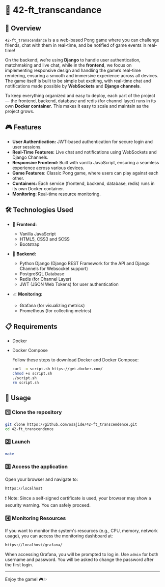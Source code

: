 # 🏓 42-ft_transcandance

## 📌 Overview

`42-ft_transcendance` is a a web-based Pong game where you can challenge friends, chat with them in real-time, and be notified of game events in real-time!

On the backend, we’re using **Django** to handle user authentication, matchmaking and live chat, while in the **frontend**, we focus on implementing responsive design and handling the game’s real-time rendering, ensuring a smooth and immersive experience across all devices. The game itself is built to be simple but exciting, with real-time chat and notifications made possible by **WebSockets** and **Django channels**.

To keep everything organized and easy to deploy, each part of the project — the frontend, backend, database and redis (for channel layer) runs in its own **Docker container**. This makes it easy to scale and maintain as the project grows.

## 🎮 Features

- **User Authentication:** JWT-based authentication for secure login and user sessions.
- **Real-Time Features:** Live chat and notifications using WebSockets and Django Channels.
- **Responsive Frontend:** Built with vanilla JavaScript, ensuring a seamless experience across various devices.
- **Game Features:** Classic Pong game, where users can play against each other.
- **Containers:** Each service (frontend, backend, database, redis) runs in its own Docker container.
- **Monitoring**: Real-time resource monitoring.

## 🛠️ Technologies Used

- 🎨 **Frontend:**
  - Vanilla JavaScript
  - HTML5, CSS3 and SCSS
  - Bootstrap

- 🔧 **Backend:**
  - Python Django (Django REST Framework for the API and Django Channels for Websocket support)
  - PostgreSQL Database
  - Redis (for Channel Layer)
  - JWT (JSON Web Tokens) for user authentication

- 📈 **Monitoring:**
  - Grafana (for visualizing metrics)
  - Prometheus (for collecting metrics)

## 📋 Requirements
- Docker
- Docker Compose

  Follow these steps to download Docker and Docker Compose:
  
  ```bash
  curl -o script.sh https://get.docker.com/
  chmod +x script.sh
  ./script.sh
  rm script.sh
  ```

## 🚀 Usage

### 1️⃣ Clone the repository
  
```bash
git clone https://github.com/osajide/42-ft_transcendence.git
cd 42-ft_transcendence
```

### 2️⃣ Launch
```bash
make
```

### 3️⃣ Access the application

Open your browser and navigate to:

```bash
https://localhost
```
  ❗️ Note: Since a self-signed certificate is used, your browser may show a security warning. You can safely proceed.

### 4️⃣ Monitoring Resources

If you want to monitor the system's resources (e.g., CPU, memory, network usage), you can access the monitoring dashboard at:

```bash
https://localhost/grafana/
```
When accessing Grafana, you will be prompted to log in. Use `admin` for both username and password.
You will be asked to change the password after the first login.

---




Enjoy the game! 🎮✨

